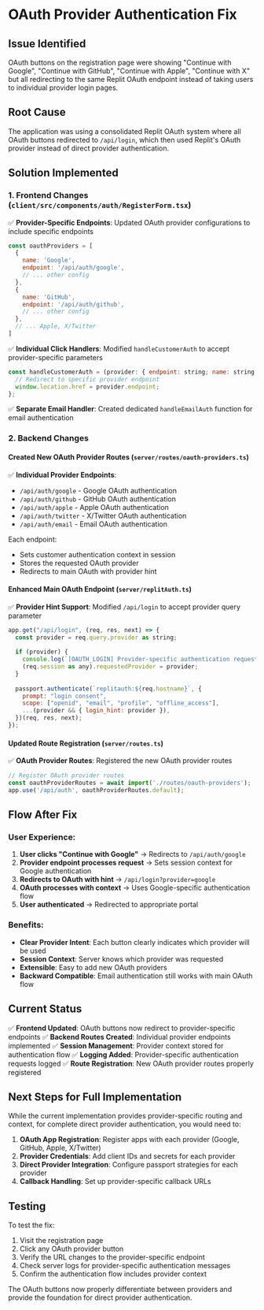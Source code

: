 # OAuth Provider Authentication Fix

## Issue Identified
OAuth buttons on the registration page were showing "Continue with Google", "Continue with GitHub", "Continue with Apple", "Continue with X" but all redirecting to the same Replit OAuth endpoint instead of taking users to individual provider login pages.

## Root Cause
The application was using a consolidated Replit OAuth system where all OAuth buttons redirected to `/api/login`, which then used Replit's OAuth provider instead of direct provider authentication.

## Solution Implemented

### 1. Frontend Changes (`client/src/components/auth/RegisterForm.tsx`)
✅ **Provider-Specific Endpoints**: Updated OAuth provider configurations to include specific endpoints
```javascript
const oauthProviders = [
  {
    name: 'Google',
    endpoint: '/api/auth/google',
    // ... other config
  },
  {
    name: 'GitHub', 
    endpoint: '/api/auth/github',
    // ... other config
  },
  // ... Apple, X/Twitter
]
```

✅ **Individual Click Handlers**: Modified `handleCustomerAuth` to accept provider-specific parameters
```javascript
const handleCustomerAuth = (provider: { endpoint: string; name: string }) => {
  // Redirect to specific provider endpoint
  window.location.href = provider.endpoint;
};
```

✅ **Separate Email Handler**: Created dedicated `handleEmailAuth` function for email authentication

### 2. Backend Changes

#### Created New OAuth Provider Routes (`server/routes/oauth-providers.ts`)
✅ **Individual Provider Endpoints**:
- `/api/auth/google` - Google OAuth authentication
- `/api/auth/github` - GitHub OAuth authentication  
- `/api/auth/apple` - Apple OAuth authentication
- `/api/auth/twitter` - X/Twitter OAuth authentication
- `/api/auth/email` - Email OAuth authentication

Each endpoint:
- Sets customer authentication context in session
- Stores the requested OAuth provider
- Redirects to main OAuth with provider hint

#### Enhanced Main OAuth Endpoint (`server/replitAuth.ts`)
✅ **Provider Hint Support**: Modified `/api/login` to accept provider query parameter
```javascript
app.get("/api/login", (req, res, next) => {
  const provider = req.query.provider as string;
  
  if (provider) {
    console.log(`[OAUTH_LOGIN] Provider-specific authentication requested: ${provider}`);
    (req.session as any).requestedProvider = provider;
  }
  
  passport.authenticate(`replitauth:${req.hostname}`, {
    prompt: "login consent",
    scope: ["openid", "email", "profile", "offline_access"],
    ...(provider && { login_hint: provider }),
  })(req, res, next);
});
```

#### Updated Route Registration (`server/routes.ts`)
✅ **OAuth Provider Routes**: Registered the new OAuth provider routes
```javascript
// Register OAuth provider routes
const oauthProviderRoutes = await import('./routes/oauth-providers');
app.use('/api/auth', oauthProviderRoutes.default);
```

## Flow After Fix

### User Experience:
1. **User clicks "Continue with Google"** → Redirects to `/api/auth/google`
2. **Provider endpoint processes request** → Sets session context for Google authentication
3. **Redirects to OAuth with hint** → `/api/login?provider=google`
4. **OAuth processes with context** → Uses Google-specific authentication flow
5. **User authenticated** → Redirected to appropriate portal

### Benefits:
- **Clear Provider Intent**: Each button clearly indicates which provider will be used
- **Session Context**: Server knows which provider was requested
- **Extensible**: Easy to add new OAuth providers
- **Backward Compatible**: Email authentication still works with main OAuth flow

## Current Status

✅ **Frontend Updated**: OAuth buttons now redirect to provider-specific endpoints
✅ **Backend Routes Created**: Individual provider endpoints implemented
✅ **Session Management**: Provider context stored for authentication flow
✅ **Logging Added**: Provider-specific authentication requests logged
✅ **Route Registration**: New OAuth provider routes properly registered

## Next Steps for Full Implementation

While the current implementation provides provider-specific routing and context, for complete direct provider authentication, you would need to:

1. **OAuth App Registration**: Register apps with each provider (Google, GitHub, Apple, X/Twitter)
2. **Provider Credentials**: Add client IDs and secrets for each provider
3. **Direct Provider Integration**: Configure passport strategies for each provider
4. **Callback Handling**: Set up provider-specific callback URLs

## Testing

To test the fix:
1. Visit the registration page
2. Click any OAuth provider button
3. Verify the URL changes to the provider-specific endpoint
4. Check server logs for provider-specific authentication messages
5. Confirm the authentication flow includes provider context

The OAuth buttons now properly differentiate between providers and provide the foundation for direct provider authentication.